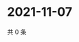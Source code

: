 # 2021-11-07

共 0 条

<!-- BEGIN WEIBO -->
<!-- 最后更新时间 Sun Nov 07 2021 19:09:13 GMT+0800 (China Standard Time) -->

<!-- END WEIBO -->
